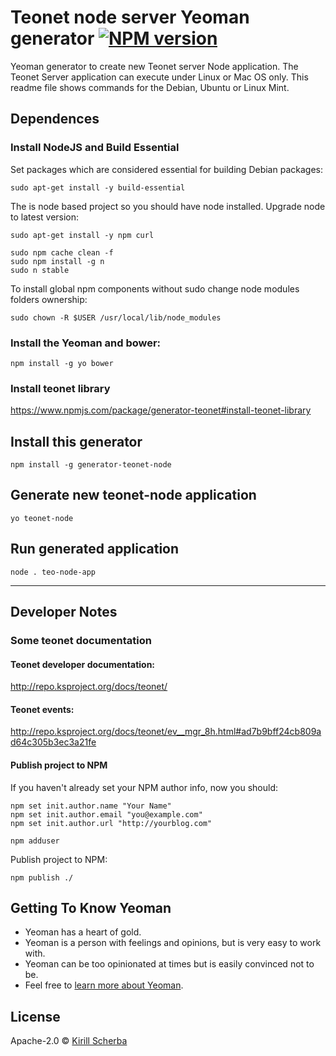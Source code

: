# Teonet node server Yeoman generator [![NPM version][npm-image]][npm-url]

Yeoman generator to create new Teonet server Node application. The Teonet Server 
application can execute under Linux or Mac OS only. This readme file shows 
commands for the Debian, Ubuntu or Linux Mint.


## Dependences

### Install NodeJS and Build Essential

Set packages which are considered essential for building Debian packages:

    sudo apt-get install -y build-essential

The is node based project so you should have node installed. Upgrade node to latest version:

    sudo apt-get install -y npm curl

    sudo npm cache clean -f
    sudo npm install -g n
    sudo n stable

To install global npm components without sudo change node modules folders ownership:

    sudo chown -R $USER /usr/local/lib/node_modules


### Install the Yeoman and bower:

    npm install -g yo bower


### Install teonet library

https://www.npmjs.com/package/generator-teonet#install-teonet-library



## Install this generator

    npm install -g generator-teonet-node

## Generate new teonet-node application

    yo teonet-node
  
## Run generated application

    node . teo-node-app

<hr>

## Developer Notes

### Some teonet documentation


#### Teonet developer documentation:  
http://repo.ksproject.org/docs/teonet/


#### Teonet events:  
http://repo.ksproject.org/docs/teonet/ev__mgr_8h.html#ad7b9bff24cb809ad64c305b3ec3a21fe

#### Publish project to NPM

If you haven't already set your NPM author info, now you should:

    npm set init.author.name "Your Name"
    npm set init.author.email "you@example.com"
    npm set init.author.url "http://yourblog.com"
    
    npm adduser

Publish project to NPM:

    npm publish ./


## Getting To Know Yeoman

 * Yeoman has a heart of gold.
 * Yeoman is a person with feelings and opinions, but is very easy to work with.
 * Yeoman can be too opinionated at times but is easily convinced not to be.
 * Feel free to [learn more about Yeoman](http://yeoman.io/).

## License

Apache-2.0 © [Kirill Scherba](https://gitlab.ksproject.org)


[npm-image]: https://badge.fury.io/js/generator-teonet-node.svg
[npm-url]: https://npmjs.org/package/generator-teonet-node
[travis-image]: https://travis-ci.org//generator-teonet-node.svg?branch=master
[travis-url]: https://travis-ci.org//generator-teonet-node
[daviddm-image]: https://david-dm.org//generator-teonet-node.svg?theme=shields.io
[daviddm-url]: https://david-dm.org//generator-teonet-node
[coveralls-image]: https://coveralls.io/repos//generator-teonet-node/badge.svg
[coveralls-url]: https://coveralls.io/r//generator-teonet-node
